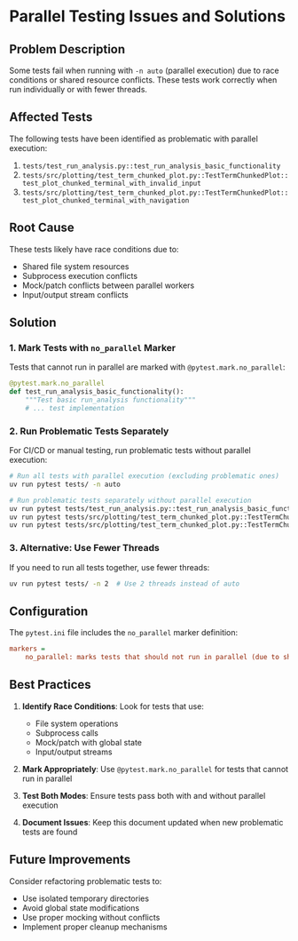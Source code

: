 # Parallel Testing Issues and Solutions

## Problem Description

Some tests fail when running with `-n auto` (parallel execution) due to race conditions or shared resource conflicts. These tests work correctly when run individually or with fewer threads.

## Affected Tests

The following tests have been identified as problematic with parallel execution:

1. `tests/test_run_analysis.py::test_run_analysis_basic_functionality`
2. `tests/src/plotting/test_term_chunked_plot.py::TestTermChunkedPlot::test_plot_chunked_terminal_with_invalid_input`
3. `tests/src/plotting/test_term_chunked_plot.py::TestTermChunkedPlot::test_plot_chunked_terminal_with_navigation`

## Root Cause

These tests likely have race conditions due to:
- Shared file system resources
- Subprocess execution conflicts
- Mock/patch conflicts between parallel workers
- Input/output stream conflicts

## Solution

### 1. Mark Tests with `no_parallel` Marker

Tests that cannot run in parallel are marked with `@pytest.mark.no_parallel`:

```python
@pytest.mark.no_parallel
def test_run_analysis_basic_functionality():
    """Test basic run_analysis functionality"""
    # ... test implementation
```

### 2. Run Problematic Tests Separately

For CI/CD or manual testing, run problematic tests without parallel execution:

```bash
# Run all tests with parallel execution (excluding problematic ones)
uv run pytest tests/ -n auto

# Run problematic tests separately without parallel execution
uv run pytest tests/test_run_analysis.py::test_run_analysis_basic_functionality -v
uv run pytest tests/src/plotting/test_term_chunked_plot.py::TestTermChunkedPlot::test_plot_chunked_terminal_with_invalid_input -v
uv run pytest tests/src/plotting/test_term_chunked_plot.py::TestTermChunkedPlot::test_plot_chunked_terminal_with_navigation -v
```

### 3. Alternative: Use Fewer Threads

If you need to run all tests together, use fewer threads:

```bash
uv run pytest tests/ -n 2  # Use 2 threads instead of auto
```

## Configuration

The `pytest.ini` file includes the `no_parallel` marker definition:

```ini
markers =
    no_parallel: marks tests that should not run in parallel (due to shared resources)
```

## Best Practices

1. **Identify Race Conditions**: Look for tests that use:
   - File system operations
   - Subprocess calls
   - Mock/patch with global state
   - Input/output streams

2. **Mark Appropriately**: Use `@pytest.mark.no_parallel` for tests that cannot run in parallel

3. **Test Both Modes**: Ensure tests pass both with and without parallel execution

4. **Document Issues**: Keep this document updated when new problematic tests are found

## Future Improvements

Consider refactoring problematic tests to:
- Use isolated temporary directories
- Avoid global state modifications
- Use proper mocking without conflicts
- Implement proper cleanup mechanisms
